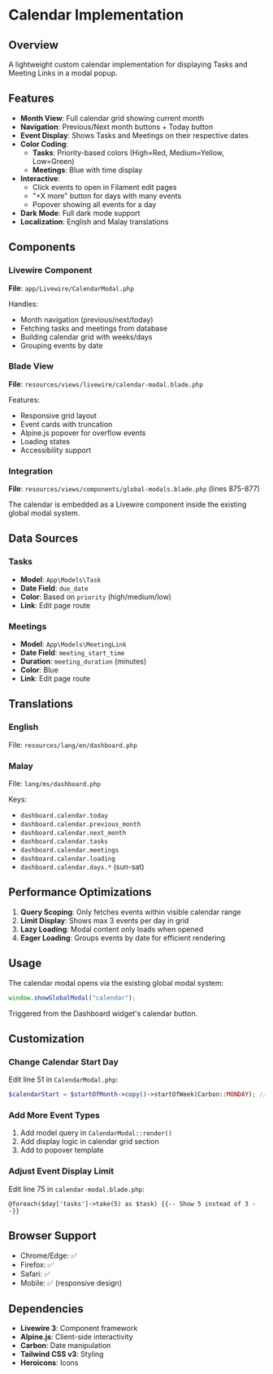 # Calendar Implementation

## Overview

A lightweight custom calendar implementation for displaying Tasks and Meeting Links in a modal popup.

## Features

-   **Month View**: Full calendar grid showing current month
-   **Navigation**: Previous/Next month buttons + Today button
-   **Event Display**: Shows Tasks and Meetings on their respective dates
-   **Color Coding**:
    -   **Tasks**: Priority-based colors (High=Red, Medium=Yellow, Low=Green)
    -   **Meetings**: Blue with time display
-   **Interactive**:
    -   Click events to open in Filament edit pages
    -   "+X more" button for days with many events
    -   Popover showing all events for a day
-   **Dark Mode**: Full dark mode support
-   **Localization**: English and Malay translations

## Components

### Livewire Component

**File**: `app/Livewire/CalendarModal.php`

Handles:

-   Month navigation (previous/next/today)
-   Fetching tasks and meetings from database
-   Building calendar grid with weeks/days
-   Grouping events by date

### Blade View

**File**: `resources/views/livewire/calendar-modal.blade.php`

Features:

-   Responsive grid layout
-   Event cards with truncation
-   Alpine.js popover for overflow events
-   Loading states
-   Accessibility support

### Integration

**File**: `resources/views/components/global-modals.blade.php` (lines 875-877)

The calendar is embedded as a Livewire component inside the existing global modal system.

## Data Sources

### Tasks

-   **Model**: `App\Models\Task`
-   **Date Field**: `due_date`
-   **Color**: Based on `priority` (high/medium/low)
-   **Link**: Edit page route

### Meetings

-   **Model**: `App\Models\MeetingLink`
-   **Date Field**: `meeting_start_time`
-   **Duration**: `meeting_duration` (minutes)
-   **Color**: Blue
-   **Link**: Edit page route

## Translations

### English

File: `resources/lang/en/dashboard.php`

### Malay

File: `lang/ms/dashboard.php`

Keys:

-   `dashboard.calendar.today`
-   `dashboard.calendar.previous_month`
-   `dashboard.calendar.next_month`
-   `dashboard.calendar.tasks`
-   `dashboard.calendar.meetings`
-   `dashboard.calendar.loading`
-   `dashboard.calendar.days.*` (sun-sat)

## Performance Optimizations

1. **Query Scoping**: Only fetches events within visible calendar range
2. **Limit Display**: Shows max 3 events per day in grid
3. **Lazy Loading**: Modal content only loads when opened
4. **Eager Loading**: Groups events by date for efficient rendering

## Usage

The calendar modal opens via the existing global modal system:

```javascript
window.showGlobalModal("calendar");
```

Triggered from the Dashboard widget's calendar button.

## Customization

### Change Calendar Start Day

Edit line 51 in `CalendarModal.php`:

```php
$calendarStart = $startOfMonth->copy()->startOfWeek(Carbon::MONDAY); // Monday start
```

### Add More Event Types

1. Add model query in `CalendarModal::render()`
2. Add display logic in calendar grid section
3. Add to popover template

### Adjust Event Display Limit

Edit line 75 in `calendar-modal.blade.php`:

```blade
@foreach($day['tasks']->take(5) as $task) {{-- Show 5 instead of 3 --}}
```

## Browser Support

-   Chrome/Edge: ✅
-   Firefox: ✅
-   Safari: ✅
-   Mobile: ✅ (responsive design)

## Dependencies

-   **Livewire 3**: Component framework
-   **Alpine.js**: Client-side interactivity
-   **Carbon**: Date manipulation
-   **Tailwind CSS v3**: Styling
-   **Heroicons**: Icons
